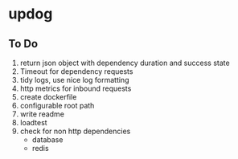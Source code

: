 # updog

## To Do

1. return json object with dependency duration and success state
1. Timeout for dependency requests
1. tidy logs, use nice log formatting
1. http metrics for inbound requests
1. create dockerfile
1. configurable root path
1. write readme
1. loadtest
1. check for non http dependencies
    - database
    - redis